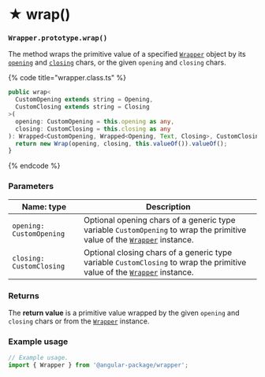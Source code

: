 # ★ wrap()

### `Wrapper.prototype.wrap()`

The method wraps the primitive value of a specified [`Wrapper`](../../wrapper.md) object by its [`opening`](../../../wrap/instance/accessors/#wrap.prototype.opening) and [`closing`](../../../wrap/instance/accessors/#wrap.prototype.closing) chars, or the given `opening` and `closing` chars.

{% code title="wrapper.class.ts" %}
```typescript
public wrap<
  CustomOpening extends string = Opening,
  CustomClosing extends string = Closing
>(
  opening: CustomOpening = this.opening as any,
  closing: CustomClosing = this.closing as any
): Wrapped<CustomOpening, Wrapped<Opening, Text, Closing>, CustomClosing> {
  return new Wrap(opening, closing, this.valueOf()).valueOf();
}
```
{% endcode %}

### Parameters

| Name: type               | Description                                                                                                                                  |
| ------------------------ | -------------------------------------------------------------------------------------------------------------------------------------------- |
| `opening: CustomOpening` | Optional opening chars of a generic type variable `CustomOpening` to wrap the primitive value of the [`Wrapper`](../../wrapper.md) instance. |
| `closing: CustomClosing` | Optional closing chars of a generic type variable `CustomClosing` to wrap the primitive value of the [`Wrapper`](../../wrapper.md) instance. |

### Returns

The **return value** is a primitive value wrapped by the given `opening` and `closing` chars or from the [`Wrapper`](../../wrapper.md) instance.

### Example usage

```typescript
// Example usage.
import { Wrapper } from '@angular-package/wrapper';


```
